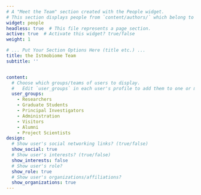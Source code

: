 ```yaml
---
# A "Meet the Team" section created with the People widget.
# This section displays people from `content/authors/` which belong to the `user_groups` below.
widget: people
headless: true  # This file represents a page section.
active: true  # Activate this widget? true/false
weight: 1

# ... Put Your Section Options Here (title etc.) ...
title: the Istmobiome Team
subtitle: ''


content:
  # Choose which groups/teams of users to display.
  #   Edit `user_groups` in each user's profile to add them to one or more of these groups.
  user_groups:
    - Researchers
    - Graduate Students
    - Principal Investigators
    - Administration
    - Visitors
    - Alumni
    - Project Scientists
design:
  # Show user's social networking links? (true/false)
  show_social: true
  # Show user's interests? (true/false)
  show_interests: false
  # Show user's role?
  show_role: true
  # Show user's organizations/affiliations?
  show_organizations: true
---
```

